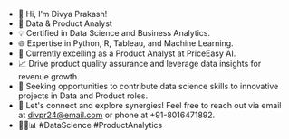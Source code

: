 - 👋 Hi, I’m Divya Prakash!  
- 🚀 Data & Product Analyst
- 💡 Certified in Data Science and Business Analytics.
- 🌐 Expertise in Python, R, Tableau, and Machine Learning.
- 💼 Currently excelling as a Product Analyst at PriceEasy AI.
- 📈 Drive product quality assurance and leverage data insights for revenue growth.
- 🎯 Seeking opportunities to contribute data science skills to innovative projects in Data and Product roles.
- 🤝 Let's connect and explore synergies! Feel free to reach out via email at divpr24@email.com or phone at +91-8016471892.
-  👨‍💻📊 #DataScience #ProductAnalytics

<!---
divpr24/divpr24 is a ✨ special ✨ repository because its `README.md` (this file) appears on your GitHub profile.
You can click the Preview link to take a look at your changes.
--->
